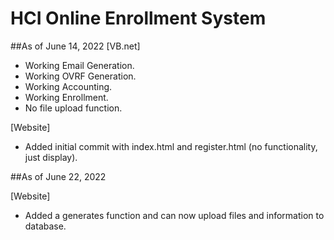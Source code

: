 # **HCI Online Enrollment System**

##As of June 14, 2022 
[VB.net]
    
- Working Email Generation.
- Working OVRF Generation.
- Working Accounting.
- Working Enrollment.
- No file upload function.


[Website]
- Added initial commit with index.html and register.html (no functionality, just display).

##As of June 22, 2022

[Website]
- Added a generates function and can now upload files and information to database.